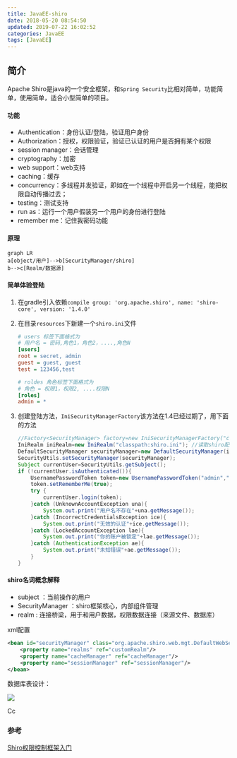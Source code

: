```yaml
---
title: JavaEE-shiro
date: 2018-05-20 08:54:50
updated: 2019-07-22 16:02:52
categories: JavaEE
tags: [JavaEE]
---
```


## 简介

Apache Shiro是java的一个安全框架，和`Spring Security`比相对简单，功能简单，使用简单，适合小型简单的项目。

#### 功能

* Authentication：身份认证/登陆，验证用户身份
* Authorization：授权，权限验证，验证已认证的用户是否拥有某个权限
* session manager：会话管理
* cryptography：加密
* web support：web支持
* caching：缓存
* concurrency：多线程并发验证，即如在一个线程中开启另一个线程，能把权限自动传播过去；
* testing：测试支持
* run as：运行一个用户假装另一个用户的身份进行登陆
* remember me：记住我密码功能

#### 原理

```mermaid
graph LR
a[object/用户]-->b[SecurityManager/shiro]
b-->c[Realm/数据源]
```

#### 简单体验登陆

1. 在gradle引入依赖`compile group: 'org.apache.shiro', name: 'shiro-core', version: '1.4.0'`

2. 在目录`resources`下新建一个`shiro.ini`文件

   ```ini
   # users 标签下面格式为
   # 用户名 = 密码,角色1，角色2，....,角色N
   [users]
   root = secret, admin
   guest = guest, guest
   test = 123456,test
   
   # roldes 角色标签下面格式为
   # 角色 = 权限1，权限2, ....权限N
   [roles]
   admin = *
   ```

3. 创建登陆方法，`IniSecurityManagerFactory`该方法在1.4已经过期了，用下面的方法

   ```java
   //Factory<SecurityManager> factory=new IniSecurityManagerFactory("classpath:shiro.ini"); //此方法过期
   IniRealm iniRealm=new IniRealm("classpath:shiro.ini"); //读取shiro配置文件
   DefaultSecurityManager securityManager=new DefaultSecurityManager(iniRealm);
   SecurityUtils.setSecurityManager(securityManager);
   Subject currentUser=SecurityUtils.getSubject();
   if (!currentUser.isAuthenticated()){
       UsernamePasswordToken token=new UsernamePasswordToken("admin","1");
       token.setRememberMe(true);
       try {
           currentUser.login(token);
       }catch (UnknownAccountException una){
           System.out.print("用户名不存在"+una.getMessage());
       }catch (IncorrectCredentialsException ice){
           System.out.print("无效的认证"+ice.getMessage());
       }catch (LockedAccountException lae){
           System.out.print("你的账户被锁定"+lae.getMessage());
       }catch (AuthenticationException ae){
           System.out.print("未知错误"+ae.getMessage());
       }
   }
   ```

#### shiro名词概念解释

* subject ：当前操作的用户
* SecurityManager ：shiro框架核心，内部组件管理
* realm : 连接桥梁，用于和用户数据，权限数据连接（来源文件、数据库）

xml配置

```xml
<bean id="securityManager" class="org.apache.shiro.web.mgt.DefaultWebSecurityManager">
    <property name="realms" ref="customRealm"/>
    <property name="cacheManager" ref="cacheManager"/>
    <property name="sessionManager" ref="sessionManager"/>
</bean>
```

数据库表设计：

![](https://raw.githubusercontent.com/xuanfong1/xuanfong1.github.io/master/image/src_dir/1529049788944.png)

Cc

### 参考

[Shiro权限控制框架入门](https://www.zifangsky.cn/770.html)





